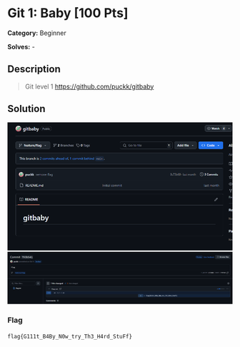 # Git 1: Baby [100 Pts]

**Category:** Beginner

**Solves:** -

## Description
> Git level 1
> https://github.com/puckk/gitbaby

## Solution
![alt text](image.png)
![alt text](image-1.png)

### Flag

`flag{G111t_B4By_N0w_try_Th3_H4rd_StuFf}`